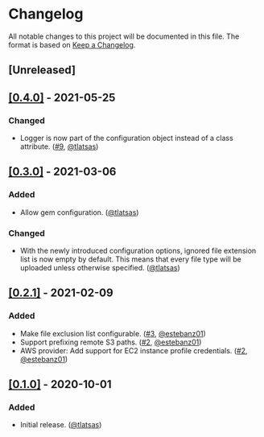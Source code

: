 # Changelog

All notable changes to this project will be documented in this file. The format is based on [Keep a Changelog](https://keepachangelog.com/en/1.0.0/).

## [Unreleased]

## [[0.4.0]](https://github.com/tlatsas/webpacker_uploader/releases/tag/v0.4.0) - 2021-05-25

### Changed

- Logger is now part of the configuration object instead of a class attribute. ([#9](https://github.com/tlatsas/webpacker_uploader/pull/9), [@tlatsas](https://github.com/tlatsas))

## [[0.3.0]](https://github.com/tlatsas/webpacker_uploader/releases/tag/v0.3.0) - 2021-03-06

### Added

- Allow gem configuration. ([@tlatsas](https://github.com/tlatsas))

### Changed

- With the newly introduced configuration options, ignored file extension list is now empty by default.
  This means that every file type will be uploaded unless otherwise specified. ([@tlatsas](https://github.com/tlatsas))

## [[0.2.1]](https://github.com/tlatsas/webpacker_uploader/releases/tag/v0.2.1) - 2021-02-09

### Added

- Make file exclusion list configurable. ([#3](https://github.com/tlatsas/webpacker_uploader/pull/3), [@estebanz01](https://github.com/estebanz01))
- Support prefixing remote S3 paths. ([#2](https://github.com/tlatsas/webpacker_uploader/pull/2), [@estebanz01](https://github.com/estebanz01))
- AWS provider: Add support for EC2 instance profile credentials. ([#2](https://github.com/tlatsas/webpacker_uploader/pull/2), [@estebanz01](https://github.com/estebanz01))

## [[0.1.0]](https://github.com/tlatsas/webpacker_uploader/releases/tag/v0.1.0) - 2020-10-01

### Added

- Initial release. ([@tlatsas](https://github.com/tlatsas))
